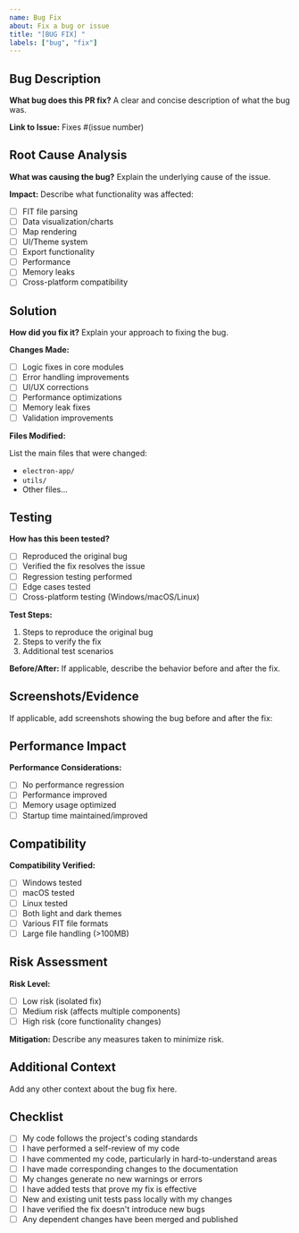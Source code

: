 ```yaml
---
name: Bug Fix
about: Fix a bug or issue
title: "[BUG FIX] "
labels: ["bug", "fix"]
---
```


## Bug Description

**What bug does this PR fix?**
A clear and concise description of what the bug was.

**Link to Issue:**
Fixes #(issue number)

## Root Cause Analysis

**What was causing the bug?**
Explain the underlying cause of the issue.

**Impact:**
Describe what functionality was affected:

- [ ] FIT file parsing
- [ ] Data visualization/charts
- [ ] Map rendering
- [ ] UI/Theme system
- [ ] Export functionality
- [ ] Performance
- [ ] Memory leaks
- [ ] Cross-platform compatibility

## Solution

**How did you fix it?**
Explain your approach to fixing the bug.

**Changes Made:**

- [ ] Logic fixes in core modules
- [ ] Error handling improvements
- [ ] UI/UX corrections
- [ ] Performance optimizations
- [ ] Memory leak fixes
- [ ] Validation improvements

**Files Modified:**

List the main files that were changed:

- `electron-app/`
- `utils/`
- Other files...

## Testing

**How has this been tested?**

- [ ] Reproduced the original bug
- [ ] Verified the fix resolves the issue
- [ ] Regression testing performed
- [ ] Edge cases tested
- [ ] Cross-platform testing (Windows/macOS/Linux)

**Test Steps:**

1. Steps to reproduce the original bug
2. Steps to verify the fix
3. Additional test scenarios

**Before/After:**
If applicable, describe the behavior before and after the fix.

## Screenshots/Evidence

If applicable, add screenshots showing the bug before and after the fix:

## Performance Impact

**Performance Considerations:**

- [ ] No performance regression
- [ ] Performance improved
- [ ] Memory usage optimized
- [ ] Startup time maintained/improved

## Compatibility

**Compatibility Verified:**

- [ ] Windows tested
- [ ] macOS tested
- [ ] Linux tested
- [ ] Both light and dark themes
- [ ] Various FIT file formats
- [ ] Large file handling (>100MB)

## Risk Assessment

**Risk Level:**

- [ ] Low risk (isolated fix)
- [ ] Medium risk (affects multiple components)
- [ ] High risk (core functionality changes)

**Mitigation:**
Describe any measures taken to minimize risk.

## Additional Context

Add any other context about the bug fix here.

## Checklist

- [ ] My code follows the project's coding standards
- [ ] I have performed a self-review of my code
- [ ] I have commented my code, particularly in hard-to-understand areas
- [ ] I have made corresponding changes to the documentation
- [ ] My changes generate no new warnings or errors
- [ ] I have added tests that prove my fix is effective
- [ ] New and existing unit tests pass locally with my changes
- [ ] I have verified the fix doesn't introduce new bugs
- [ ] Any dependent changes have been merged and published
